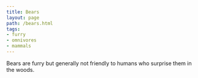 ```yaml
---
title: Bears
layout: page
path: /bears.html
tags: 
- furry
- omnivores
- mammals
---
```


Bears are furry but generally not friendly to humans who surprise them in the woods.
